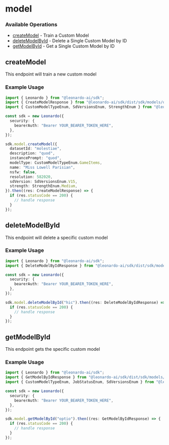 # model

### Available Operations

* [createModel](#createmodel) - Train a Custom Model
* [deleteModelById](#deletemodelbyid) - Delete a Single Custom Model by ID
* [getModelById](#getmodelbyid) - Get a Single Custom Model by ID

## createModel

This endpoint will train a new custom model

### Example Usage

```typescript
import { Leonardo } from "@leonardo-ai/sdk";
import { CreateModelResponse } from "@leonardo-ai/sdk/dist/sdk/models/operations";
import { CustomModelTypeEnum, SdVersionsEnum, StrengthEnum } from "@leonardo-ai/sdk/dist/sdk/models/shared";

const sdk = new Leonardo({
  security: {
    bearerAuth: "Bearer YOUR_BEARER_TOKEN_HERE",
  },
});

sdk.model.createModel({
  datasetId: "molestiae",
  description: "quod",
  instancePrompt: "quod",
  modelType: CustomModelTypeEnum.GameItems,
  name: "Miss Lowell Parisian",
  nsfw: false,
  resolution: 582020,
  sdVersion: SdVersionsEnum.V15,
  strength: StrengthEnum.Medium,
}).then((res: CreateModelResponse) => {
  if (res.statusCode == 200) {
    // handle response
  }
});
```

## deleteModelById

This endpoint will delete a specific custom model

### Example Usage

```typescript
import { Leonardo } from "@leonardo-ai/sdk";
import { DeleteModelByIdResponse } from "@leonardo-ai/sdk/dist/sdk/models/operations";

const sdk = new Leonardo({
  security: {
    bearerAuth: "Bearer YOUR_BEARER_TOKEN_HERE",
  },
});

sdk.model.deleteModelById("hic").then((res: DeleteModelByIdResponse) => {
  if (res.statusCode == 200) {
    // handle response
  }
});
```

## getModelById

This endpoint gets the specific custom model

### Example Usage

```typescript
import { Leonardo } from "@leonardo-ai/sdk";
import { GetModelByIdResponse } from "@leonardo-ai/sdk/dist/sdk/models/operations";
import { CustomModelTypeEnum, JobStatusEnum, SdVersionsEnum } from "@leonardo-ai/sdk/dist/sdk/models/shared";

const sdk = new Leonardo({
  security: {
    bearerAuth: "Bearer YOUR_BEARER_TOKEN_HERE",
  },
});

sdk.model.getModelById("optio").then((res: GetModelByIdResponse) => {
  if (res.statusCode == 200) {
    // handle response
  }
});
```
